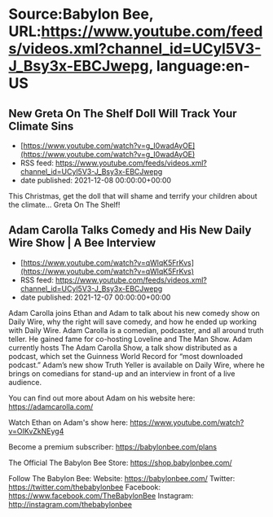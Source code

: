 # Source:Babylon Bee, URL:https://www.youtube.com/feeds/videos.xml?channel_id=UCyl5V3-J_Bsy3x-EBCJwepg, language:en-US

## New Greta On The Shelf Doll Will Track Your Climate Sins
 - [https://www.youtube.com/watch?v=g_I0wadAyOE](https://www.youtube.com/watch?v=g_I0wadAyOE)
 - RSS feed: https://www.youtube.com/feeds/videos.xml?channel_id=UCyl5V3-J_Bsy3x-EBCJwepg
 - date published: 2021-12-08 00:00:00+00:00

This Christmas, get the doll that will shame and terrify your children about the climate… Greta On The Shelf!

## Adam Carolla Talks Comedy and His New Daily Wire Show | A Bee Interview
 - [https://www.youtube.com/watch?v=qWlqK5FrKvs](https://www.youtube.com/watch?v=qWlqK5FrKvs)
 - RSS feed: https://www.youtube.com/feeds/videos.xml?channel_id=UCyl5V3-J_Bsy3x-EBCJwepg
 - date published: 2021-12-07 00:00:00+00:00

Adam Carolla joins Ethan and Adam to talk about his new comedy show on Daily Wire, why the right will save comedy, and how he ended up working with Daily Wire. Adam Carolla is a comedian, podcaster, and all around truth teller. He gained fame for co-hosting Loveline and The Man Show. Adam currently hosts The Adam Carolla Show, a talk show distributed as a podcast, which set the Guinness World Record for “most downloaded podcast.” Adam’s new show Truth Yeller is available on Daily Wire,  where he brings on comedians for stand-up and an interview in front of a live audience. 

You can find out more about Adam on his website here: https://adamcarolla.com/

Watch Ethan on Adam's show here: https://www.youtube.com/watch?v=OIKvZkNEyg4

Become a premium subscriber:  https://babylonbee.com/plans

The Official The Babylon Bee Store:  https://shop.babylonbee.com/

Follow The Babylon Bee:
Website: https://babylonbee.com/
Twitter: https://twitter.com/thebabylonbee
Facebook: https://www.facebook.com/TheBabylonBee
Instagram: http://instagram.com/thebabylonbee

